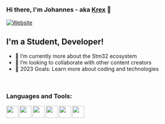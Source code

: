 ### Hi there, I'm Johannes - aka [Krex][website] 👋

[![Website](https://img.shields.io/website?label=krex.dev&style=for-the-badge&url=https%3A%2F%2Fkrex.dev)](https://krex.dev)

## I'm a Student, Developer!

- 🌱 I’m currently more about the Stm32 ecosystem
- 👯 I’m looking to collaborate with other content creators
- 🥅 2023 Goals: Learn more about coding and technologies

<br />

### Languages and Tools:

<img align="left" height="32" width="32" src="https://cdn.simpleicons.org/stmicroelectronics/white" />
<img align="left" height="32" width="32" src="https://cdn.simpleicons.org/c/white" />
<img align="left" height="32" width="32" src="https://cdn.simpleicons.org/nodedotjs/white" />
<img align="left" height="32" width="32" src="https://cdn.simpleicons.org/mongodb/white" />
<img align="left" height="32" width="32" src="https://cdn.simpleicons.org/linux/white" />
<img align="left" height="32" width="32" src="https://cdn.simpleicons.org/influxdb/white" />


<br />
<br />


[website]: https://krex.dev/
